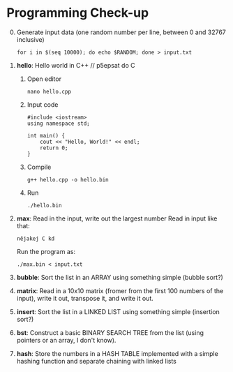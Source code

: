 # Programming Check-up

0. Generate input data (one random number per line, between 0 and 32767 inclusive)

       for i in $(seq 10000); do echo $RANDOM; done > input.txt
    
1. **hello**: Hello world in C++ // p5epsat do C
    1. Open editor
    
           nano hello.cpp
    1. Input code

           #include <iostream>
           using namespace std;
           
           int main() {
               cout << "Hello, World!" << endl;
               return 0;
           }
    1. Compile
     
           g++ hello.cpp -o hello.bin
    1. Run
    
           ./hello.bin

1. **max**: Read in the input, write out the largest number
   Read in input like that:    
   
       nějakej C kd
       
   Run the program as:
   
       ./max.bin < input.txt
1. **bubble**: Sort the list in an ARRAY using something simple (bubble sort?)
1. **matrix**: Read in a 10x10 matrix (fromer from the first 100 numbers of the input), write it out, transpose it, and write it out.
1. **insert**: Sort the list in a LINKED LIST using something simple (insertion sort?)
1. **bst**: Construct a basic BINARY SEARCH TREE from the list (using pointers or an array, I don't know).
1. **hash**: Store the numbers in a HASH TABLE implemented with a simple hashing function and separate chaining with linked lists
